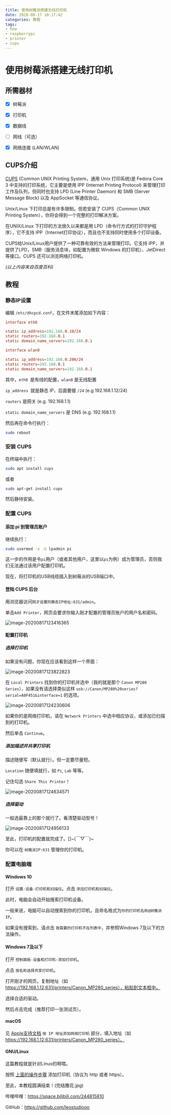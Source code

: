 ```yaml
---
title: 使用树莓派搭建无线打印机
date: 2020-08-17 10:17:42
categories: 教程
tags:
- how
- raspberrypi
- printer
- cups
---
```


# 使用树莓派搭建无线打印机

## 所需器材

- [x] 树莓派
- [x] 打印机
- [x] 数据线
- [ ] 网线（可选）
- [x] 网络连接 (LAN/WLAN)



## CUPS介绍

[CUPS](https://cups.org) (Common UNIX Printing System，通用 Unix 打印系统)是 Fedora Core 3 中支持的打印系统，它主要是使用 IPP (Internet Printing Protocol) 来管理打印工作及队列，但同时也支持 LPD (Line Printer Daemon) 和 SMB (Server Message Block) 以及 AppSocket 等通信协议。

Unix/Linux 下打印总是有许多限制。但若安装了 CUPS（Common UNIX Printing System），你将会得到一个完整的打印解决方案。

在UNIX/Linux 下打印的方法很久以来都是用 LPD（命令行方式的打印守护程序），它不支持 IPP（Internet打印协议），而且也不支持同时使用多个打印设备。

CUPS给Unix/Linux用户提供了一种可靠有效的方法来管理打印。它支持 IPP，并提供了LPD，SMB（服务消息块，如配置为微软 Windows 的打印机）、JetDirect 等接口。CUPS 还可以浏览网络打印机。

*(以上内容来自百度百科)*



## 教程

### 静态IP设置

编辑 `/etc/dhcpcd.conf`，在文件末尾添加如下内容：

```conf
interface eth0

static ip_address=192.168.0.10/24
static routers=192.168.0.1
static domain_name_servers=192.168.0.1

interface wlan0

static ip_address=192.168.0.200/24
static routers=192.168.0.1
static domain_name_servers=192.168.0.1
```

其中，`eth0 `是有线的配置，`wlan0` 是无线配置

 `ip_address `就是静态 IP，后面要接 `/24` (e.g 192.168.1.12/24)

 `routers` 是网关 (e.g. 192.168.1.1)

 `static domain_name_servers` 是 DNS (e.g. 192.168.1.1)

 然后再在命令行执行：

```bash
sudo reboot
```



### 安装 CUPS

在终端中执行：

```bash
sudo apt install cups
```

或者

```bash
sudo apt-get install cups
```

然后静待安装。



### 配置 CUPS

#### 添加 pi 到管理员账户

继续执行：

```bash
sudo usermod -a -G lpadmin pi
```

这一步的作用是令`pi`用户（或者其他用户，这里以`pi`为例）成为管理员，否则我们无法通过该用户配置打印机。

现在，将打印机的USB线缆插入到树莓派的USB端口中。



#### 登陆 CUPS 后台

用浏览器访问`刚才设置的静态IP地址:631/admin`。

单击`Add Printer`，网页会要求你输入刚才配置的管理员账户的用户名和密码。

![image-20200817123416365](/img/image-20200817123416365.png)



#### 配置打印机

##### 选择打印机

如果没有问题，你现在应该看到这样一个界面：

![image-20200817123822823](/img/image-20200817123822823.png)

在 `Local Printers` 找到你的打印机并选中（我的就是那个 `Canon MP280 Series`），如果没有请选择类似这样 `usb://Canon/MP280%20series?serial=A0F451&interface=1` 的选项。

![image-20200817124230606](/img/image-20200817124230606.png)

如果你的是网络打印机，请在 `Network Printers` 中选中相应协议，或添加已扫描到的打印机。

然后单击 `Continue`。



##### 添加描述并共享打印机

描述随便写（默认就行）。但一定要尽量短。

`Location` 随便填就行，如 `Pi`, `Lab` 等等。

记住勾选 `Share This Printer`！

![image-20200817124634571](/img/image-20200817124634571.png)



##### 选择驱动

一般选最靠上的那个就行了。看清楚驱动型号！

![image-20200817124956133](/img/image-20200817124956133.png)





至此，打印机的配置就完成了。[]\~(￣▽￣)~

你可以在 `树莓派IP:631` 管理你的打印机。



### 配置电脑端

#### Windows 10

打开 `设置-设备-打印机和扫描仪`。点击 `添加打印机和扫描仪`。

此时，电脑会自动开始搜索打印机设备。

一般来说，电脑可以自动搜索到你的打印机，且命名格式为`你的打印机名称@树莓派IP`。

如果没有搜索到，请点击 `我需要的打印机不在列表中`，并参照Windows 7及以下的方法操作。



#### Windows 7及以下

打开 `控制面板-设备和打印机-添加打印机`。

点击 `按名称选择共享打印机`。

打开刚才的网页，复制地址（如 https://192.168.1.12:631/printers/Canon_MP280_series），粘贴到文本框中。

选择合适的驱动。

然后点击完成（推荐打印一张测试页）。



#### macOS

见 [Apple支持文档](https://support.apple.com/zh-cn/guide/mac-help/mh14004/10.15/mac/10.15) `按 IP 地址添加网络打印机` 部分，填入地址（如 https://192.168.1.12:631/printers/Canon_MP280_series）。



#### GNU/Linux

这篇教程就是针对Linux的啊喂。

按照 [上面的操作步骤](#安装CUPS) 添加打印机（协议为 http 或者 https）。







至此，本教程圆满结束！(完结撒花.jpg)

哔哩哔哩：https://space.bilibili.com/244815810

GitHub：https://github.com/leostudiooo